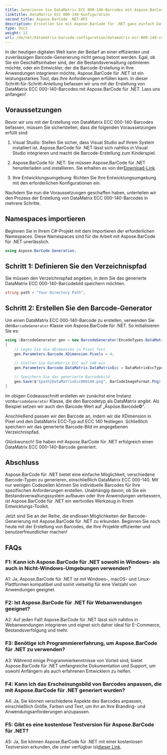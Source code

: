 ```yaml
---
title: Generieren Sie DataMatrix ECC 000-140-Barcodes mit Aspose.BarCode für .NET
linktitle: DataMatrix ECC 000-140-Konfiguration
second_title: Aspose.BarCode .NET-API
description: Erstellen Sie mit Aspose.BarCode für .NET ganz einfach DataMatrix ECC 000-140-Barcodes. Steigern Sie die Effizienz bei der Bestandsverwaltung und mehr.
type: docs
weight: 11
url: /de/net/datamatrix-barcode-configuration/datamatrix-ecc-000-140-configuration/
---
```

In der heutigen digitalen Welt kann der Bedarf an einer effizienten und zuverlässigen Barcode-Generierung nicht genug betont werden. Egal, ob Sie ein Geschäftsinhaber sind, der die Bestandsverwaltung optimieren möchte, oder ein Entwickler, der die Barcode-Erstellung in Ihre Anwendungen integrieren möchte, Aspose.BarCode für .NET ist ein leistungsstarkes Tool, das Ihre Anforderungen erfüllen kann. In dieser Schritt-für-Schritt-Anleitung befassen wir uns mit der Erstellung von DataMatrix ECC 000-140-Barcodes mit Aspose.BarCode für .NET. Lass uns anfangen!

## Voraussetzungen

Bevor wir uns mit der Erstellung von DataMatrix ECC 000-140-Barcodes befassen, müssen Sie sicherstellen, dass die folgenden Voraussetzungen erfüllt sind:

1. Visual Studio: Stellen Sie sicher, dass Visual Studio auf Ihrem System installiert ist. Aspose.BarCode für .NET lässt sich nahtlos in Visual Studio integrieren und macht die Barcode-Erstellung zum Kinderspiel.

2.  Aspose.BarCode für .NET: Sie müssen Aspose.BarCode für .NET herunterladen und installieren. Sie erhalten es von der[Download-Link](https://releases.aspose.com/barcode/net/).

3. Ihre Entwicklungsumgebung: Richten Sie Ihre Entwicklungsumgebung mit den erforderlichen Konfigurationen ein.

Nachdem Sie nun die Voraussetzungen geschaffen haben, unterteilen wir den Prozess der Erstellung von DataMatrix ECC 000-140-Barcodes in mehrere Schritte.

## Namespaces importieren

Beginnen Sie in Ihrem C#-Projekt mit dem Importieren der erforderlichen Namespaces. Diese Namespaces sind für die Arbeit mit Aspose.BarCode für .NET unerlässlich.

```csharp
using Aspose.BarCode.Generation;
```

## Schritt 1: Definieren Sie den Verzeichnispfad

Sie müssen den Verzeichnispfad angeben, in dem Sie das generierte DataMatrix ECC 000-140-Barcodebild speichern möchten.

```csharp
string path = "Your Directory Path";
```

## Schritt 2: Erstellen Sie den Barcode-Generator

 Um einen DataMatrix ECC 000-140-Barcode zu erstellen, verwenden Sie den`BarcodeGenerator` Klasse von Aspose.BarCode für .NET. So initialisieren Sie es:

```csharp
using (BarcodeGenerator gen = new BarcodeGenerator(EncodeTypes.DataMatrix, "Åspóse.Barcóde©"))
{
    // Legen Sie die XDimension in Pixel fest
    gen.Parameters.Barcode.XDimension.Pixels = 4;
    
    // Stellen Sie DataMatrix ECC auf 140 ein
    gen.Parameters.Barcode.DataMatrix.DataMatrixEcc = DataMatrixEccType.Ecc140;

    // Speichern Sie das generierte Barcodebild
    gen.Save($"{path}DataMatrixEcc000140.png", BarCodeImageFormat.Png);
}
```

 Im obigen Codeausschnitt erstellen wir zunächst eine Instanz von`BarcodeGenerator` Klasse, die den Barcodetyp als DataMatrix angibt. Als Beispiel setzen wir auch den Barcode-Wert auf „Åspóse.Barcóde©“.

Anschließend passen wir den Barcode an, indem wir die XDimension in Pixel und den DataMatrix ECC-Typ auf ECC 140 festlegen. Schließlich speichern wir das generierte Barcode-Bild im angegebenen Verzeichnispfad.

Glückwunsch! Sie haben mit Aspose.BarCode für .NET erfolgreich einen DataMatrix ECC 000-140-Barcode generiert.

## Abschluss

Aspose.BarCode für .NET bietet eine einfache Möglichkeit, verschiedene Barcode-Typen zu generieren, einschließlich DataMatrix ECC 000-140. Mit nur wenigen Codezeilen können Sie individuelle Barcodes für Ihre spezifischen Anforderungen erstellen. Unabhängig davon, ob Sie ein Bestandsverwaltungssystem aufbauen oder Ihre Anwendungen verbessern, ist Aspose.BarCode für .NET ein wertvolles Werkzeug in Ihrem Entwicklungs-Toolkit.

Jetzt sind Sie an der Reihe, die endlosen Möglichkeiten der Barcode-Generierung mit Aspose.BarCode für .NET zu erkunden. Beginnen Sie noch heute mit der Erstellung von Barcodes, die Ihre Projekte effizienter und benutzerfreundlicher machen!

## FAQs

### F1: Kann ich Aspose.BarCode für .NET sowohl in Windows- als auch in Nicht-Windows-Umgebungen verwenden?

A1: Ja, Aspose.BarCode für .NET ist mit Windows-, macOS- und Linux-Plattformen kompatibel und somit vielseitig für eine Vielzahl von Anwendungen geeignet.

### F2: Ist Aspose.BarCode für .NET für Webanwendungen geeignet?

A2: Auf jeden Fall! Aspose.BarCode für .NET lässt sich nahtlos in Webanwendungen integrieren und eignet sich daher ideal für E-Commerce, Bestandsverfolgung und mehr.

### F3: Benötige ich Programmiererfahrung, um Aspose.BarCode für .NET zu verwenden?

A3: Während einige Programmierkenntnisse von Vorteil sind, bietet Aspose.BarCode für .NET umfangreiche Dokumentation und Support, um sowohl Anfängern als auch erfahrenen Entwicklern zu helfen.

### F4: Kann ich das Erscheinungsbild von Barcodes anpassen, die mit Aspose.BarCode für .NET generiert wurden?

A4: Ja, Sie können verschiedene Aspekte des Barcodes anpassen, einschließlich Größe, Farben und Text, um ihn an Ihre Branding- und Anwendungsanforderungen anzupassen.

### F5: Gibt es eine kostenlose Testversion für Aspose.BarCode für .NET?

 A5: Ja, Sie können Aspose.BarCode für .NET mit einer kostenlosen Testversion erkunden, die unter verfügbar ist[dieser Link](https://releases.aspose.com/).